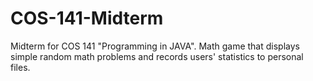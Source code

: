 # COS-141-Midterm
Midterm for COS 141 "Programming in JAVA". Math game that displays simple random math problems and records users' statistics to personal files.
